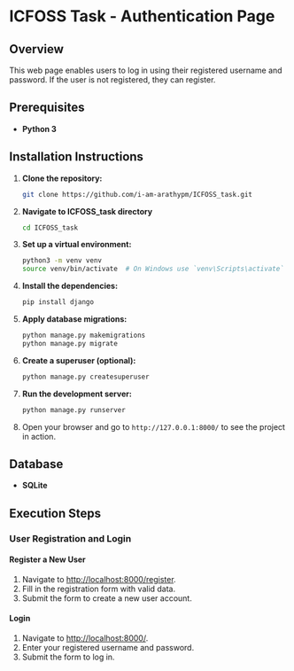 # ICFOSS Task - Authentication Page

## Overview
This web page enables users to log in using their registered username and password. If the user is not registered, they can register.

## Prerequisites
- **Python 3**

## Installation Instructions

1. **Clone the repository:**
    ```bash
    git clone https://github.com/i-am-arathypm/ICFOSS_task.git
    ```
2. **Navigate to ICFOSS_task directory**
    ```bash
    cd ICFOSS_task
    ```
3. **Set up a virtual environment:**
    ```bash
    python3 -m venv venv
    source venv/bin/activate  # On Windows use `venv\Scripts\activate`
    ```

4. **Install the dependencies:**
    ```bash
    pip install django
    ```

5. **Apply database migrations:**
    ```bash
    python manage.py makemigrations
    python manage.py migrate
    ```

6. **Create a superuser (optional):**
    ```bash
    python manage.py createsuperuser
    ```

7. **Run the development server:**
    ```bash
    python manage.py runserver
    ```

8. Open your browser and go to `http://127.0.0.1:8000/` to see the project in action.

## Database
- **SQLite**

## Execution Steps

### User Registration and Login

#### Register a New User

1. Navigate to [http://localhost:8000/register](http://localhost:8000/register).
2. Fill in the registration form with valid data.
3. Submit the form to create a new user account.

#### Login

1. Navigate to [http://localhost:8000/](http://localhost:8000/).
2. Enter your registered username and password.
3. Submit the form to log in.
